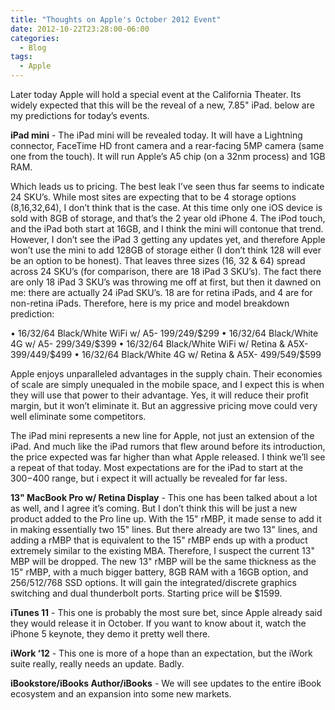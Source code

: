 ```yaml
---
title: "Thoughts on Apple's October 2012 Event"
date: 2012-10-22T23:28:00-06:00
categories:
  - Blog
tags:
  - Apple
---
```


Later today Apple will hold a special event at the California Theater. Its widely expected that this will be the reveal of a new, 7.85" iPad. below are my predictions for today’s events.

**iPad mini** - The iPad mini will be revealed today. It will have a Lightning connector, FaceTime HD front camera and a rear-facing 5MP camera (same one from the touch). It will run Apple’s A5 chip (on a 32nm process) and 1GB RAM.

Which leads us to pricing. The best leak I’ve seen thus far seems to indicate 24 SKU’s. While most sites are expecting that to be 4 storage options (8,16,32,64), I don’t think that is the case. At this time only one iOS device is sold with 8GB of storage, and that’s the 2 year old iPhone 4. The iPod touch, and the iPad both start at 16GB, and I think the mini will contonue that trend. However, I don’t see the iPad 3 getting any updates yet, and therefore Apple won’t use the mini to add 128GB of storage either (I don’t think 128 will ever be an option to be honest). That leaves three sizes (16, 32 & 64) spread across 24 SKU’s (for comparison, there are 18 iPad 3 SKU’s). The fact there are only 18 iPad 3 SKU’s was throwing me off at first, but then it dawned on me: there are actually 24 iPad SKU’s. 18 are for retina iPads, and 4 are for non-retina iPads. Therefore, here is my price and model breakdown prediction:

• 16/32/64 Black/White WiFi w/ A5- $199/$249/$299
• 16/32/64 Black/White 4G w/ A5- $299/$349/$399
• 16/32/64 Black/White WiFi w/ Retina & A5X- $399/$449/$499
• 16/32/64 Black/White 4G w/ Retina & A5X- $499/$549/$599

Apple enjoys unparalleled advantages in the supply chain. Their economies of scale are simply unequaled in the mobile space, and I expect this is when they will use that power to their advantage. Yes, it will reduce their profit margin, but it won’t eliminate it. But an aggressive pricing move could very well eliminate some competitors.

The iPad mini represents a new line for Apple, not just an extension of the iPad. And much like the iPad rumors that flew around before its introduction, the price expected was far higher than what Apple released. I think we’ll see a repeat of that today. Most expectations are for the iPad to start at the $300-$400 range, but i expect it will actually be revealed for far less.

**13" MacBook Pro w/ Retina Display** - This one has been talked about a lot as well, and I agree it’s coming. But I don’t think this will be just a new product added to the Pro line up. With the 15" rMBP, it made sense to add it in making essentially two 15" lines. But there already are two 13" lines, and adding a rMBP that is equivalent to the 15" rMBP ends up with a product extremely similar to the existing MBA. Therefore, I suspect the current 13" MBP will be dropped. The new 13" rMBP will be the same thickness as the 15" rMBP, with a much bigger battery, 8GB RAM with a 16GB option, and 256/512/768 SSD options. It will gain the integrated/discrete graphics switching and dual thunderbolt ports. Starting price will be $1599.

**iTunes 11** - This one is probably the most sure bet, since Apple already said they would release it in October. If you want to know about it, watch the iPhone 5 keynote, they demo it pretty well there.

**iWork ‘12** - This one is more of a hope than an expectation, but the iWork suite really, really needs an update. Badly.

**iBookstore/iBooks Author/iBooks** - We will see updates to the entire iBook ecosystem and an expansion into some new markets.
